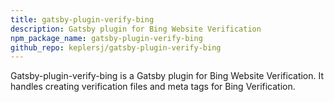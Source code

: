 ```yaml
---
title: gatsby-plugin-verify-bing
description: Gatsby plugin for Bing Website Verification
npm_package_name: gatsby-plugin-verify-bing
github_repo: keplersj/gatsby-plugin-verify-bing
---
```


Gatsby-plugin-verify-bing is a Gatsby plugin for Bing Website Verification. It handles creating verification files and meta tags for Bing Verification.
